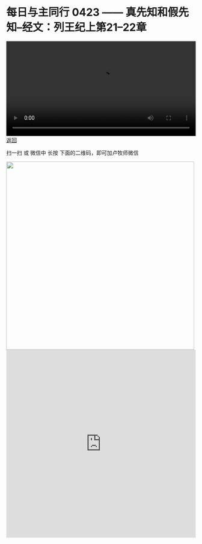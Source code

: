 # 每日与主同行 0423 —— 真先知和假先知–经文：列王纪上第21–22章

<video width='100%' controls src='https://go2024.simai.life/api?redirect=https://r2.savefamily.net/@pastorpaulqiankunlu618/OAjCQFxndSo.mp4?metric=PastorLu%26keyword=webpage%26type=video%26bot=26%26to=webpage'></video>
<a href='../daily.html'> 返回 </a>
<p>扫一扫 或 微信中 长按 下面的二维码，即可加卢牧师微信</p>
<img src='https://r2.savefamily.net/OVagt1.JPG' width='500px' />



<iframe width="100%" height="500" src="https://www.youtube.com/embed/OAjCQFxndSo?si=zz5OCgHQvyW71w8c&amp;controls=0" title="YouTube video player" frameborder="0" allow="accelerometer; autoplay; clipboard-write; encrypted-media; gyroscope; picture-in-picture; web-share" referrerpolicy="strict-origin-when-cross-origin" allowfullscreen></iframe>